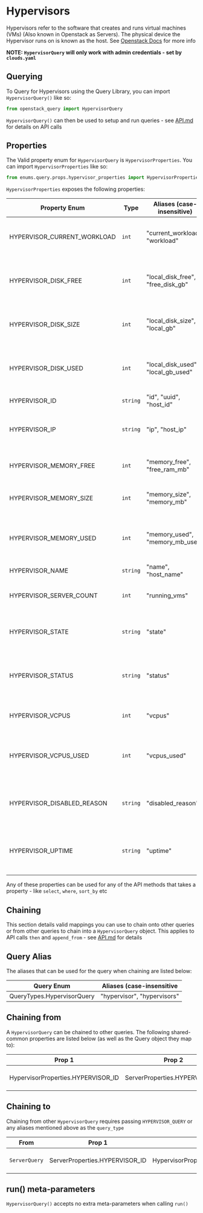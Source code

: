 # Hypervisors
Hypervisors refer to the software that creates and runs virtual machines (VMs) (Also known in Openstack as Servers).
The physical device the Hypervisor runs on is known as the host.
See [Openstack Docs](https://docs.openstack.org/api-ref/compute/#hypervisors-os-hypervisors) for more info

**NOTE: `HypervisorQuery` will only work with admin credentials - set by `clouds.yaml`**

## Querying

To Query for Hypervisors using the Query Library, you can import `HypervisorQuery()` like so:

```python
from openstack_query import HypervisorQuery
```

`HypervisorQuery()` can then be used to setup and run queries - see [API.md](../API.md) for details on API calls

## Properties

The Valid property enum for `HypervisorQuery` is `HypervisorProperties`. You can import `HypervisorProperties` like so:

```python
from enums.query.props.hypervisor_properties import HypervisorProperties
```

`HypervisorProperties` exposes the following properties:

| Property Enum                 | Type     | Aliases (case-insensitive)         | Description                                                     |
|-------------------------------|----------|------------------------------------|-----------------------------------------------------------------|
| HYPERVISOR_CURRENT_WORKLOAD   | `int`    | "current_workload", "workload"     | The number of tasks the hypervisor is responsible for           |
| HYPERVISOR_DISK_FREE          | `int`    | "local_disk_free", "free_disk_gb"  | The local disk space remaining on this hypervisor(in GiB)       |
| HYPERVISOR_DISK_SIZE          | `int`    | "local_disk_size", "local_gb"      | Total local disk size on this hypervisor (in GiB).              |
| HYPERVISOR_DISK_USED          | `int`    | "local_disk_used", "local_gb_used" | The local disk space allocated on this hypervisor(in GiB)       |
| HYPERVISOR_ID                 | `string` | "id", "uuid", "host_id"            | ID of the Hypervisor                                            |
| HYPERVISOR_IP                 | `string` | "ip", "host_ip"                    | The IP address of the hypervisor’s host                         |
| HYPERVISOR_MEMORY_FREE        | `int`    | "memory_free", "free_ram_mb"       | The free RAM on this hypervisor(in MiB).                        |
| HYPERVISOR_MEMORY_SIZE        | `int`    | "memory_size", "memory_mb"         | Total RAM size for this hypervisor(in MiB).                     |
| HYPERVISOR_MEMORY_USED        | `int`    | "memory_used", "memory_mb_used"    | RAM currently being used on this hypervisor(in MiB).            |
| HYPERVISOR_NAME               | `string` | "name", "host_name"                | Hypervisor Hostname                                             |
| HYPERVISOR_SERVER_COUNT       | `int`    | "running_vms"                      | The number of running VMs on this hypervisor.                   |
| HYPERVISOR_STATE              | `string` | "state"                            | The state of the hypervisor. One of up or down.                 |
| HYPERVISOR_STATUS             | `string` | "status"                           | The status of the hypervisor. One of enabled or disabled.       |
| HYPERVISOR_VCPUS              | `int`    | "vcpus"                            | The number of vCPUs on this hypervisor.                         |
| HYPERVISOR_VCPUS_USED         | `int`    | "vcpus_used"                       | The number of vCPUs currently being used on this hypervisor.    |
| HYPERVISOR_DISABLED_REASON    | `string` | "disabled_reason"                  | Comment of why the hypervisor is disabled, None if not disabled |
| HYPERVISOR_UPTIME             | `string` | "uptime"                           | The total uptime of the hypervisor and info about average load  |


Any of these properties can be used for any of the API methods that takes a property - like `select`, `where`, `sort_by` etc

## Chaining
This section details valid mappings you can use to chain onto other queries or from other queries to chain into a `HypervisorQuery` object.
This applies to API calls `then` and `append_from` - see [API.md](../API.md) for details

## Query Alias
The aliases that can be used for the query when chaining are listed below:

| Query Enum                 | Aliases (case-insensitive    |
|----------------------------|------------------------------|
| QueryTypes.HypervisorQuery | "hypervisor", "hypervisors"  |



## Chaining from
A `HypervisorQuery` can be chained to other queries.
The following shared-common properties are listed below (as well as the Query object they map to):

| Prop 1                             | Prop 2                          | Type        | Maps                                | Documentation            |
|------------------------------------|---------------------------------|-------------|-------------------------------------|--------------------------|
| HypervisorProperties.HYPERVISOR_ID | ServerProperties.HYPERVISOR_ID  | One-to-Many | `HypervisorQuery` to `ServerQuery`  | [SERVERS.md](SERVERS.md) |


## Chaining to
Chaining from other `HypervisorQuery` requires passing `HYPERVISOR_QUERY` or any aliases mentioned above as the `query_type`

| From          | Prop 1                         | Prop 2                             | Type        | Documentation            |
|---------------|--------------------------------|------------------------------------|-------------|--------------------------|
| `ServerQuery` | ServerProperties.HYPERVISOR_ID | HypervisorProperties.HYPERVISOR_ID | Many-to-One | [SERVERS.md](SERVERS.md) |


## run() meta-parameters

`HypervisorQuery()` accepts no extra meta-parameters when calling `run()`
